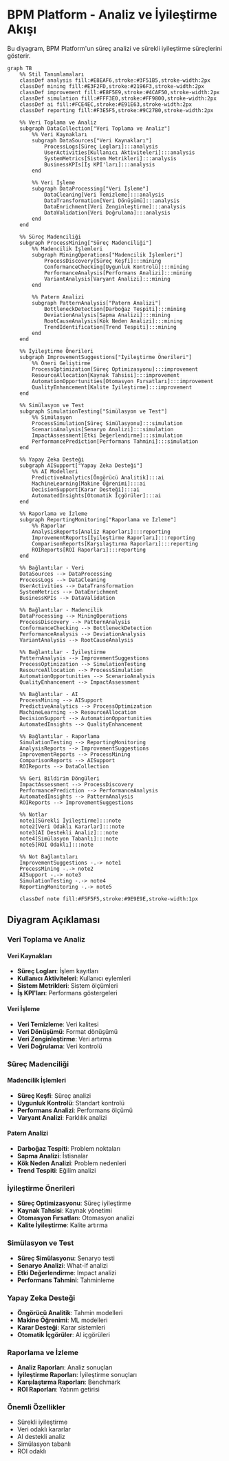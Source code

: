 # BPM Platform - Analiz ve İyileştirme Akışı

Bu diyagram, BPM Platform'un süreç analizi ve sürekli iyileştirme süreçlerini gösterir.

```mermaid
graph TB
    %% Stil Tanımlamaları
    classDef analysis fill:#E8EAF6,stroke:#3F51B5,stroke-width:2px
    classDef mining fill:#E3F2FD,stroke:#2196F3,stroke-width:2px
    classDef improvement fill:#E8F5E9,stroke:#4CAF50,stroke-width:2px
    classDef simulation fill:#FFF3E0,stroke:#FF9800,stroke-width:2px
    classDef ai fill:#FCE4EC,stroke:#E91E63,stroke-width:2px
    classDef reporting fill:#F3E5F5,stroke:#9C27B0,stroke-width:2px

    %% Veri Toplama ve Analiz
    subgraph DataCollection["Veri Toplama ve Analiz"]
        %% Veri Kaynakları
        subgraph DataSources["Veri Kaynakları"]
            ProcessLogs[Süreç Logları]:::analysis
            UserActivities[Kullanıcı Aktiviteleri]:::analysis
            SystemMetrics[Sistem Metrikleri]:::analysis
            BusinessKPIs[İş KPI'ları]:::analysis
        end

        %% Veri İşleme
        subgraph DataProcessing["Veri İşleme"]
            DataCleaning[Veri Temizleme]:::analysis
            DataTransformation[Veri Dönüşümü]:::analysis
            DataEnrichment[Veri Zenginleştirme]:::analysis
            DataValidation[Veri Doğrulama]:::analysis
        end
    end

    %% Süreç Madenciliği
    subgraph ProcessMining["Süreç Madenciliği"]
        %% Madencilik İşlemleri
        subgraph MiningOperations["Madencilik İşlemleri"]
            ProcessDiscovery[Süreç Keşfi]:::mining
            ConformanceChecking[Uygunluk Kontrolü]:::mining
            PerformanceAnalysis[Performans Analizi]:::mining
            VariantAnalysis[Varyant Analizi]:::mining
        end

        %% Patern Analizi
        subgraph PatternAnalysis["Patern Analizi"]
            BottleneckDetection[Darboğaz Tespiti]:::mining
            DeviationAnalysis[Sapma Analizi]:::mining
            RootCauseAnalysis[Kök Neden Analizi]:::mining
            TrendIdentification[Trend Tespiti]:::mining
        end
    end

    %% İyileştirme Önerileri
    subgraph ImprovementSuggestions["İyileştirme Önerileri"]
        %% Öneri Geliştirme
        ProcessOptimization[Süreç Optimizasyonu]:::improvement
        ResourceAllocation[Kaynak Tahsisi]:::improvement
        AutomationOpportunities[Otomasyon Fırsatları]:::improvement
        QualityEnhancement[Kalite İyileştirme]:::improvement
    end

    %% Simülasyon ve Test
    subgraph SimulationTesting["Simülasyon ve Test"]
        %% Simülasyon
        ProcessSimulation[Süreç Simülasyonu]:::simulation
        ScenarioAnalysis[Senaryo Analizi]:::simulation
        ImpactAssessment[Etki Değerlendirme]:::simulation
        PerformancePrediction[Performans Tahmini]:::simulation
    end

    %% Yapay Zeka Desteği
    subgraph AISupport["Yapay Zeka Desteği"]
        %% AI Modelleri
        PredictiveAnalytics[Öngörücü Analitik]:::ai
        MachineLearning[Makine Öğrenimi]:::ai
        DecisionSupport[Karar Desteği]:::ai
        AutomatedInsights[Otomatik İçgörüler]:::ai
    end

    %% Raporlama ve İzleme
    subgraph ReportingMonitoring["Raporlama ve İzleme"]
        %% Raporlar
        AnalysisReports[Analiz Raporları]:::reporting
        ImprovementReports[İyileştirme Raporları]:::reporting
        ComparisonReports[Karşılaştırma Raporları]:::reporting
        ROIReports[ROI Raporları]:::reporting
    end

    %% Bağlantılar - Veri
    DataSources --> DataProcessing
    ProcessLogs --> DataCleaning
    UserActivities --> DataTransformation
    SystemMetrics --> DataEnrichment
    BusinessKPIs --> DataValidation

    %% Bağlantılar - Madencilik
    DataProcessing --> MiningOperations
    ProcessDiscovery --> PatternAnalysis
    ConformanceChecking --> BottleneckDetection
    PerformanceAnalysis --> DeviationAnalysis
    VariantAnalysis --> RootCauseAnalysis

    %% Bağlantılar - İyileştirme
    PatternAnalysis --> ImprovementSuggestions
    ProcessOptimization --> SimulationTesting
    ResourceAllocation --> ProcessSimulation
    AutomationOpportunities --> ScenarioAnalysis
    QualityEnhancement --> ImpactAssessment

    %% Bağlantılar - AI
    ProcessMining --> AISupport
    PredictiveAnalytics --> ProcessOptimization
    MachineLearning --> ResourceAllocation
    DecisionSupport --> AutomationOpportunities
    AutomatedInsights --> QualityEnhancement

    %% Bağlantılar - Raporlama
    SimulationTesting --> ReportingMonitoring
    AnalysisReports --> ImprovementSuggestions
    ImprovementReports --> ProcessMining
    ComparisonReports --> AISupport
    ROIReports --> DataCollection

    %% Geri Bildirim Döngüleri
    ImpactAssessment --> ProcessDiscovery
    PerformancePrediction --> PerformanceAnalysis
    AutomatedInsights --> PatternAnalysis
    ROIReports --> ImprovementSuggestions

    %% Notlar
    note1[Sürekli İyileştirme]:::note
    note2[Veri Odaklı Kararlar]:::note
    note3[AI Destekli Analiz]:::note
    note4[Simülasyon Tabanlı]:::note
    note5[ROI Odaklı]:::note

    %% Not Bağlantıları
    ImprovementSuggestions -.-> note1
    ProcessMining -.-> note2
    AISupport -.-> note3
    SimulationTesting -.-> note4
    ReportingMonitoring -.-> note5

    classDef note fill:#F5F5F5,stroke:#9E9E9E,stroke-width:1px
```

## Diyagram Açıklaması

### Veri Toplama ve Analiz
#### Veri Kaynakları
- **Süreç Logları**: İşlem kayıtları
- **Kullanıcı Aktiviteleri**: Kullanıcı eylemleri
- **Sistem Metrikleri**: Sistem ölçümleri
- **İş KPI'ları**: Performans göstergeleri

#### Veri İşleme
- **Veri Temizleme**: Veri kalitesi
- **Veri Dönüşümü**: Format dönüşümü
- **Veri Zenginleştirme**: Veri artırma
- **Veri Doğrulama**: Veri kontrolü

### Süreç Madenciliği
#### Madencilik İşlemleri
- **Süreç Keşfi**: Süreç analizi
- **Uygunluk Kontrolü**: Standart kontrolü
- **Performans Analizi**: Performans ölçümü
- **Varyant Analizi**: Farklılık analizi

#### Patern Analizi
- **Darboğaz Tespiti**: Problem noktaları
- **Sapma Analizi**: İstisnalar
- **Kök Neden Analizi**: Problem nedenleri
- **Trend Tespiti**: Eğilim analizi

### İyileştirme Önerileri
- **Süreç Optimizasyonu**: Süreç iyileştirme
- **Kaynak Tahsisi**: Kaynak yönetimi
- **Otomasyon Fırsatları**: Otomasyon analizi
- **Kalite İyileştirme**: Kalite artırma

### Simülasyon ve Test
- **Süreç Simülasyonu**: Senaryo testi
- **Senaryo Analizi**: What-if analizi
- **Etki Değerlendirme**: Impact analizi
- **Performans Tahmini**: Tahminleme

### Yapay Zeka Desteği
- **Öngörücü Analitik**: Tahmin modelleri
- **Makine Öğrenimi**: ML modelleri
- **Karar Desteği**: Karar sistemleri
- **Otomatik İçgörüler**: AI içgörüleri

### Raporlama ve İzleme
- **Analiz Raporları**: Analiz sonuçları
- **İyileştirme Raporları**: İyileştirme sonuçları
- **Karşılaştırma Raporları**: Benchmark
- **ROI Raporları**: Yatırım getirisi

### Önemli Özellikler
- Sürekli iyileştirme
- Veri odaklı kararlar
- AI destekli analiz
- Simülasyon tabanlı
- ROI odaklı